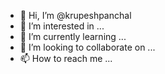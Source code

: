 - 👋 Hi, I’m @krupeshpanchal
- 👀 I’m interested in ...
- 🌱 I’m currently learning ...
- 💞️ I’m looking to collaborate on ...
- 📫 How to reach me ...

<!---
krupeshpanchal/krupeshpanchal is a ✨ special ✨ repository because its `README.md` (this file) appears on your GitHub profile.
You can click the Preview link to take a look at your changes.
--->
